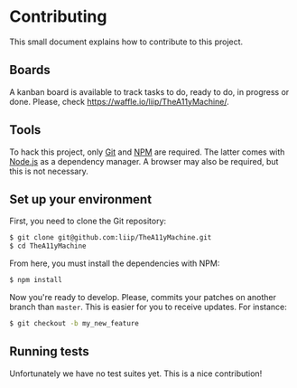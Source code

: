 # Contributing

This small document explains how to contribute to this project.

## Boards

A kanban board is available to track tasks to do, ready to do, in progress or
done. Please, check https://waffle.io/liip/TheA11yMachine/.

## Tools

To hack this project, only [Git](http://git-scm.com/) and
[NPM](https://npmjs.org/) are required. The latter comes with
[Node.js](https://nodejs.org/) as a dependency manager. A browser may also be
required, but this is not necessary.

## Set up your environment

First, you need to clone the Git repository:

```sh
$ git clone git@github.com:liip/TheA11yMachine.git
$ cd TheA11yMachine
```

From here, you must install the dependencies with NPM:

```sh
$ npm install
```

Now you're ready to develop.
Please, commits your patches on another branch than `master`. This is easier for
you to receive updates. For instance:

```sh
$ git checkout -b my_new_feature
```

## Running tests

Unfortunately we have no test suites yet. This is a nice contribution!
